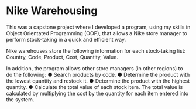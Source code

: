 # Nike Warehousing

This was a capstone project where I developed a program, using my skills in Object Orientated Programming (OOP), that allows a Nike store manager to perform stock-taking in a quick and efficient way.

Nike warehouses store the following information for each stock-taking list:
Country, Code, Product, Cost, Quantity, Value.

In addition, the program allows other store managers (in other regions) to do the following:
● Search products by code.
● Determine the product with the lowest quantity and restock it.
● Determine the product with the highest quantity.
● Calculate the total value of each stock item. The total value is calculated by
multiplying the cost by the quantity for each item entered into the system.
